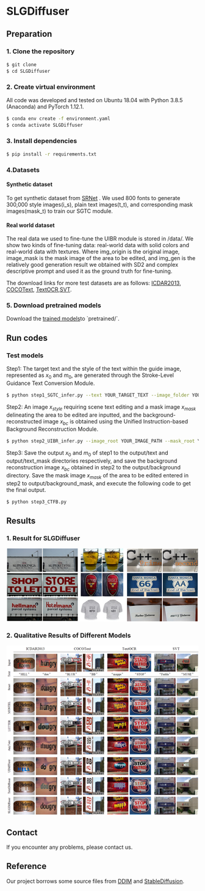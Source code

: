 ﻿# SLGDiffuser

## Preparation

### 1.  Clone the repository
```bash
$ git clone 
$ cd SLGDiffuser
```
### 2. Create virtual environment
All code was developed and tested on Ubuntu 18.04 with Python 3.8.5 (Anaconda) and PyTorch 1.12.1.
```bash
$ conda env create -f environment.yaml
$ conda activate SLGDiffuser
```
### 3. Install dependencies
```bash
$ pip install -r requirements.txt
```

### 4.Datasets
#### Synthetic dataset
To get synthetic dataset from [SRNet](https://github.com/youdao-ai/SRNet-Datagen) . We used 800 fonts to generate 300,000 style images(i_s), plain text images(t_t), and corresponding mask images(mask_t) to train our SGTC module.
#### Real world dataset
The real data we used to fine-tune the UIBR module is stored in /data/. We show two kinds of fine-tuning data: real-world data with solid colors and real-world data with textures. Where img_origin is the original image, image_mask is the mask image of the area to be edited, and img_gen is the relatively good generation result we obtained with SD2 and complex descriptive prompt and used it as the ground truth for fine-tuning.

The download links for more test datasets are as follows: [ICDAR2013](https://paperswithcode.com/dataset/icdar-2013), [COCOText](https://paperswithcode.com/dataset/coco-text), [TextOCR](https://paperswithcode.com/dataset/textocr),[SVT](https://paperswithcode.com/dataset/svt).

### 5. Download pretrained models
Download the [trained models]([https://drive.google.com/file/d/1--VejuQEBgUExImv7KWMGFtlqYgoSPzG/view?usp=sharing](https://drive.google.com/drive/folders/19d5rNgJ6jDmqN3tBEIDlwamB3AEtjJes?usp=sharing))to `pretrained/`.
## Run codes

### Test models

Step1: The target text and the style of the text within the guide image, represented as $x_0$ and $m_0$, are generated through the Stroke-Level Guidance Text Conversion Module.
```bash
$ python step1_SGTC_infer.py --text YOUR_TARGET_TEXT --image_folder YOUR_IMAGE_PATH  --exp YOUR_OUTPUT_PATH --sample True
```

Step2: An image $x_{style}$ requiring scene text editing and a mask image $x_{mask}$ delineating the area to be edited are inputted, and the background-reconstructed image $x_{bc}$ is obtained using the Unified Instruction-based Background Reconstruction Module.
```bash
$ python step2_UIBR_infer.py --image_root YOUR_IMAGE_PATH --mask_root YOUR_MASK_PATH --save_root YOUR_OUTPUT_PATH 
```
Step3: Save the output  $x_0$ and $m_0$ of step1 to the output/text and output/text_mask directories respectively, and save the background reconstruction image  $x_{bc}$  obtained in step2 to the output/background directory. Save the mask image $x_{mask}$ of the area to be edited entered in step2 to output/background_mask, and execute the following code to get the final output.
```bash
$ python step3_CTFB.py 
```
## Results
### 1. Result for SLGDiffuser
<p align='center'><img src='images/figure1.png' width='1000px'></p>

### 2. Qualitative Results of Different Models 

<p align='center'><img src='images/figure4.png' width='1000px'></p>



## Contact

If you encounter any problems, please contact us.
## Reference
Our project borrows some source files from [DDIM](https://github.com/ermongroup/ddim) and [StableDiffusion](https://github.com/Stability-AI/StableDiffusion).
